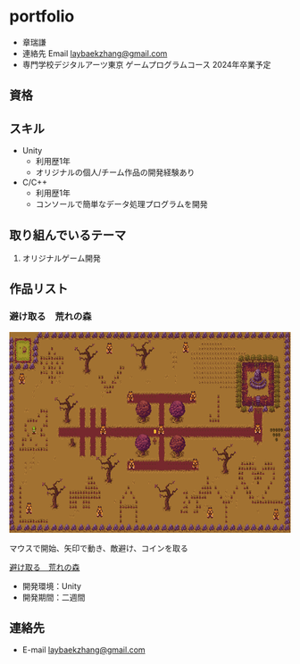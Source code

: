# portfolio
- 章瑞謙
- 連絡先 Email [laybaekzhang@gmail.com](mailto:laybaekzhang@gmail.com)
- 専門学校デジタルアーツ東京 ゲームプログラムコース 2024年卒業予定

## 資格

## スキル
- Unity
  - 利用歴1年
  - オリジナルの個人/チーム作品の開発経験あり
- C/C++
  - 利用歴1年
  - コンソールで簡単なデータ処理プログラムを開発


## 取り組んでいるテーマ
1. オリジナルゲーム開発

## 作品リスト

### 避け取る　荒れの森
[<img src="images/避け取る　荒れの森.png" alt="避け取る　荒れの森" style="height: 360px">](https://)

マウスで開始、矢印で動き、敵避け、コインを取る

[避け取る　荒れの森](https://unityroom.com/games/yoketoru2022-sample)

- 開発環境：Unity
- 開発期間：二週間

## 連絡先
- E-mail [laybaekzhang@gmail.com](mailto:laybaekzhang@gmail.com)

